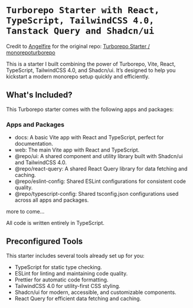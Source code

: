 # `Turborepo Starter with React, TypeScript, TailwindCSS 4.0, Tanstack Query and Shadcn/ui`

Credit to [Angelfire](https://github.com/Angelfire/) for the original repo: [Turborepo Starter / monorepoturborepo](https://github.com/Angelfire/monorepoturborepo)

This is a starter I built combining the power of Turborepo, Vite, React, TypeScript, TailwindCSS 4.0, and Shadcn/ui. It’s designed to help you kickstart a modern monorepo setup quickly and efficiently.

## What's Included?

This Turborepo starter comes with the following apps and packages:

### Apps and Packages

- docs: A basic Vite app with React and TypeScript, perfect for documentation.
- web: The main Vite app with React and TypeScript.
- @repo/ui: A shared component and utility library built with Shadcn/ui and TailwindCSS 4.0.
- @repo/react-query: A shared React Query library for data fetching and caching.
- @repo/eslint-config: Shared ESLint configurations for consistent code quality.
- @repo/typescript-config: Shared tsconfig.json configurations used across all apps and packages.

more to come...

All code is written entirely in TypeScript.

## Preconfigured Tools

This starter includes several tools already set up for you:

- TypeScript for static type checking.
- ESLint for linting and maintaining code quality.
- Prettier for automatic code formatting.
- TailwindCSS 4.0 for utility-first CSS styling.
- Shadcn/ui for modern, accessible, and customizable components.
- React Query for efficient data fetching and caching.
